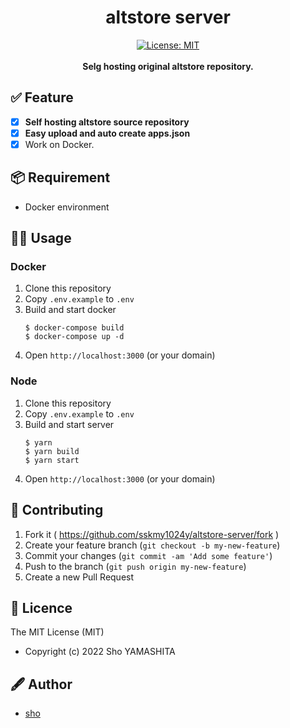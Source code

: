 <div align="center">

  <h1>altstore server</h1>
</div>

<div align="center">
<a href="https://github.com/kentya6/Fuwari/blob/master/LICENSE"><img src="https://img.shields.io/badge/license-MIT-green.svg" alt="License: MIT"></a>
</div>

<br>

<div align="center">
  <strong>Selg hosting original altstore repository.</strong>
</div>

## ✅ Feature

*   [x] **Self hosting altstore source repository**
*   [x] **Easy upload and auto create apps.json**
*   [x] Work on Docker.

## 📦 Requirement

*   Docker environment

## 💁‍♀️ Usage

### Docker

1.  Clone this repository
2.  Copy `.env.example` to `.env`
3.  Build and start docker
    ```shell
    $ docker-compose build
    $ docker-compose up -d
    ```
4.  Open `http://localhost:3000` (or your domain)

### Node

1.  Clone this repository
2.  Copy `.env.example` to `.env`
3.  Build and start server
    ```shell
    $ yarn
    $ yarn build
    $ yarn start
    ```
4.  Open `http://localhost:3000` (or your domain)

## 🤝 Contributing

1.  Fork it ( <https://github.com/sskmy1024y/altstore-server/fork> )
2.  Create your feature branch (`git checkout -b my-new-feature`)
3.  Commit your changes (`git commit -am 'Add some feature'`)
4.  Push to the branch (`git push origin my-new-feature`)
5.  Create a new Pull Request

## 🎫 Licence

The MIT License (MIT)

*   Copyright (c) 2022 Sho YAMASHITA

## 🖋 Author

*   [sho](https://github.com/sskmy1024y)
